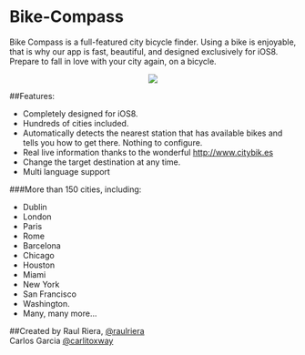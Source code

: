 # Bike-Compass

Bike Compass is a full-featured city bicycle finder. Using a bike is enjoyable, that is why our app is fast, beautiful, and designed exclusively for iOS8. Prepare to fall in love with your city again, on a bicycle.

<p align="center">
	<img src="https://raw.githubusercontent.com/raulriera/Bike-Compass/master/Screenshots/Screenshot.jpg" />
</p>

##Features:

- Completely designed for iOS8.
- Hundreds of cities included.
- Automatically detects the nearest station that has available bikes and tells you how to get there. Nothing to configure.
- Real live information thanks to the wonderful http://www.citybik.es
- Change the target destination at any time.
- Multi language support

###More than 150 cities, including:

- Dublin
- London
- Paris
- Rome
- Barcelona
- Chicago
- Houston
- Miami
- New York
- San Francisco
- Washington.
- Many, many more...

##Created by
Raul Riera, [@raulriera](http://twitter.com/raulriera)  
Carlos Garcia [@carlitoxway](http://twitter.com/carlitoxway)
